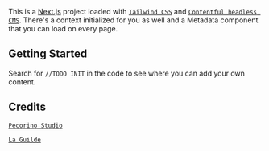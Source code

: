 This is a [Next.js](https://nextjs.org/) project loaded with [`Tailwind CSS`](https://tailwindcss.com/) and [`Contentful headless CMS`](https://www.contentful.com/).
There's a context initialized for you as well and a Metadata component that you can load on every page.

## Getting Started

Search for `//TODO INIT` in the code to see where you can add your own content.

## Credits

[`Pecorino Studio`](https://www.pecorino.studio/)

[`La Guilde`](https://www.laguilde.io/)
